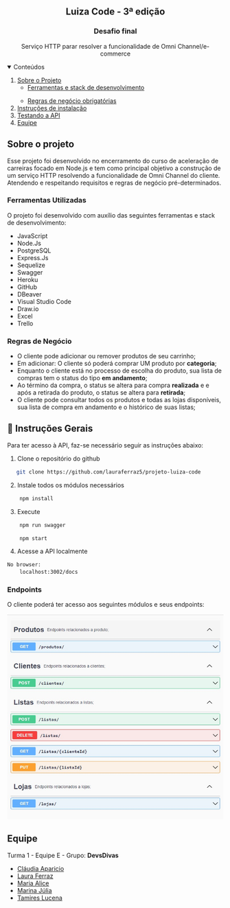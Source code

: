 <!-- PROJECT LOGO -->
<br />
<p align="center">
  <h2 align="center"><b>Luiza Code - 3ª edição</b></h2>
    <h3 align="center">Desafio final</h2>

  <p align="center">
    Serviço HTTP parar resolver a funcionalidade de Omni Channel/e-commerce
    <br />
  </p>
</p>

<!-- TABLE OF CONTENTS -->
<details open="open">
  <summary>Conteúdos</summary>
  <ol>
    <li>
      <a href="#sobre-o-projeto">Sobre o Projeto</a>
      <ul>
        <li><a href="#ferramentas-utilizadas">Ferramentas e stack de desenvolvimento</a></li>
      </ul>
    </li>
    <ul>
        <li><a href="#regras-de-negocio">Regras de negócio obrigatórias</a></li>
      </ul>
    </li>
    <li>
      <a href="#instrucoes">Instruções de instalação</a></li>
    <li><a href="#utilizando-a-api">Testando a API</a></li> 
    <li><a href="#equipe">Equipe</a></li>
  </ol>
</details>

<!-- ABOUT THE PROJECT -->

## Sobre o projeto

Esse projeto foi desenvolvido no encerramento do curso de aceleração de carreiras focado em Node.js e tem como principal objetivo a construção de um serviço HTTP resolvendo a funcionalidade de
Omni Channel do cliente. Atendendo e respeitando requisitos e regras de negócio pré-determinados.

### Ferramentas Utilizadas

O projeto foi desenvolvido com auxílio das seguintes ferramentas e stack de desenvolvimento:

- JavaScript
- Node.Js
- PostgreSQL
- Express.Js
- Sequelize
- Swagger
- Heroku
- GitHub
- DBeaver
- Visual Studio Code
- Draw.io
- Excel
- Trello

### Regras de Negócio

- O cliente pode adicionar ou remover produtos de seu carrinho;
- Em adicionar: O cliente só poderá comprar UM produto por <b>categoria</b>;
- Enquanto o cliente está no processo de escolha do produto, sua lista de compras tem o status do tipo <b>em andamento</b>;
- Ao término da compra, o status se altera para compra <b>realizada</b> e e após a retirada do produto, o status se altera para <b> retirada</b>;
- O cliente pode consultar todos os produtos e todas as lojas disponíveis, sua lista de compra em andamento e o histórico de suas listas;

## :book: Instruções Gerais

Para ter acesso à API, faz-se necessário seguir as instruções abaixo:

1. Clone o repositório do github

```sh
   git clone https://github.com/lauraferraz5/projeto-luiza-code
```

2. Instale todos os módulos necessários

```sh
    npm install
```

3. Execute

```sh
    npm run swagger
```

```sh
    npm start
```

4. Acesse a API localmente

```sh
No browser:
    localhost:3002/docs
```

### Endpoints

O cliente poderá ter acesso aos seguintes módulos e seus endpoints:

![Endpoints Clientes][endpoints-cliente]

<!-- CONTACT -->

## Equipe

Turma 1 - Equipe E - Grupo: <b>DevsDivas</b>

- [Cláudia Aparicio](https://github.com/ClauApa)
- [Laura Ferraz](https://github.com/lauraferraz5/)
- [Maria Alice](https://github.com/alicemelosousa)
- [Marina Júlia](https://github.com/marinajulia)
- [Tamires Lucena](https://github.com/TamiresLucena)

<!-- IMAGES -->

[endpoints-cliente]: images/swagger-completo.jpeg

